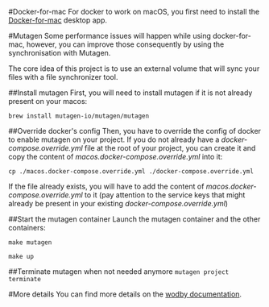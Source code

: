 #Docker-for-mac
For docker to work on macOS, you first need to install the <a href="https://docs.docker.com/docker-for-mac/install/">Docker-for-mac</a> desktop app.

#Mutagen
Some performance issues will happen while using docker-for-mac, however, you can improve those consequently by using the synchronisation with Mutagen.

The core idea of this project is to use an external volume that will sync your files with a file synchronizer tool.

##Install mutagen
First, you will need to install mutagen if it is not already present on your macos:

`brew install mutagen-io/mutagen/mutagen`

##Override docker's config
Then, you have to override the config of docker to enable mutagen on your project.
If you do not already have a _docker-compose.override.yml_ file at the root of your project, you can create it and copy the content of _macos.docker-compose.override.yml_ into it:

`cp ./macos.docker-compose.override.yml ./docker-compose.override.yml`

If the file already exists, you will have to add the content of _macos.docker-compose.override.yml_ to it (pay attention to the service keys that might already be present in your existing _docker-compose.override.yml_)

##Start the mutagen container
Launch the mutagen container and the other containers:

`make mutagen`

`make up`

##Terminate mutagen when not needed anymore
`mutagen project terminate`


#More details
You can find more details on the <a href="https://wodby.com/docs/1.0/stacks/drupal/local/#usage">wodby documentation</a>.

